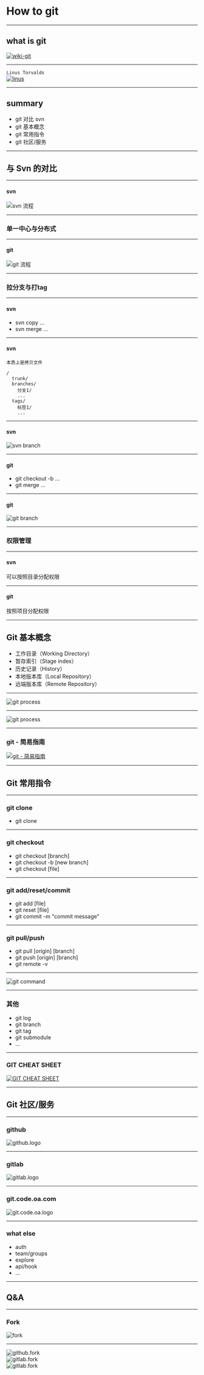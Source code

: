 # How to git

- - -

## what is git
[![wiki-git](/assert/ppt/how-to-git/wiki-git.png)](https://zh.m.wikipedia.org/wiki/Git)

- - -
`Linus Torvalds`<br/>
[![linus](/assert/ppt/how-to-git/linus.png)](https://en.m.wikiquote.org/wiki/Linus_Torvalds)


- - -
## summary

- git 对比 svn
- git 基本概念
- git 常用指令
- git 社区/服务

- - -
## 与 Svn 的对比

---
#### svn
![svn 流程](/assert/ppt/how-to-git/svn.jpg)

---
### 单一中心与分布式

---
#### git
![git 流程](/assert/ppt/how-to-git/git.jpg)

---
### 拉分支与打tag

---
#### svn
- svn copy ...
- svn merge ...

---
#### svn
`本质上是拷贝文件`
```shell
/
  trunk/
  branches/
    分支1/
    ...
  tags/
    标签1/
    ...
```

---
#### svn
![svn branch](/assert/ppt/how-to-git/svn-line.png)

---
#### git
- git checkout -b ...
- git merge ...

---
#### git
![git branch](/assert/ppt/how-to-git/git-line.png)


---
### 权限管理

---
#### svn
可以按照目录分配权限

---
#### git
按照项目分配权限

- - -

## Git 基本概念

- 工作目录（Working Directory）
- 暂存索引（Stage index）
- 历史记录（History）
- 本地版本库（Local Repository）
- 远端版本库（Remote Repository）

---
![git process](/assert/ppt/how-to-git/git-process-summary.png)

---
![git process](/assert/ppt/how-to-git/git-process.jpg)

---
### git - 简易指南
[![git - 简易指南](/assert/ppt/how-to-git/git-guide.png)](http://www.bootcss.com/p/git-guide/)

- - -
## Git 常用指令

---
### git clone

- git clone <origin> <local>

---
### git checkout

- git checkout [branch]
- git checkout -b [new branch]
- git checkout [file]

---
### git add/reset/commit

- git add [file]
- git reset [file]
- git commit -m "commit message"

---
### git pull/push

- git pull [origin] [branch]
- git push [origin] [branch]
- git remote -v

---
![git command](/assert/ppt/how-to-git/git-command-summary.png)

---
### 其他

- git log
- git branch
- git tag
- git submodule
- ...

---
### GIT CHEAT SHEET
[![GIT CHEAT SHEET](/assert/ppt/how-to-git/git-command-cheat.png)](https://services.github.com/on-demand/downloads/github-git-cheat-sheet.pdf)



- - -

## Git 社区/服务

---
### github
![github.logo](/assert/ppt/how-to-git/github.logo.png)

---
### gitlab
![gitlab.logo](/assert/ppt/how-to-git/gitlab.logo.png)

---
### git.code.oa.com
![git.code.oa.logo](/assert/ppt/how-to-git/git.code.logo.svg)

---

### what else

- auth
- team/groups
- explore
- api/hook
- ...

- - -

## Q&A

---

### Fork
![fork](/assert/ppt/how-to-git/fork.jpg)

---
![github.fork](/assert/ppt/how-to-git/github.fork.png)<br/>
![gitlab.fork](/assert/ppt/how-to-git/gitlab.fork.png)<br/>
![gitlab.fork](/assert/ppt/how-to-git/git.code.fork.png)
